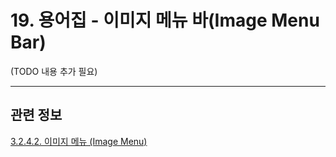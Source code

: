 # 19. 용어집 - 이미지 메뉴 바(Image Menu Bar)

(TODO 내용 추가 필요)

***

## 관련 정보

[3.2.4.2. 이미지 메뉴 (Image Menu)](./03-02-04-02-image-menu.md)